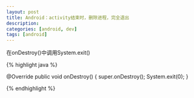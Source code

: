 ```yaml
---
layout: post
title: Android：activity结束时，删除进程，完全退出
description: 
categories: [android, dev]
tags: [android]
---
```



在onDestroy()中调用System.exit()

{% highlight java %}

@Override
public void onDestroy() {
    super.onDestroy();
    System.exit(0);
}

{% endhighlight %}

